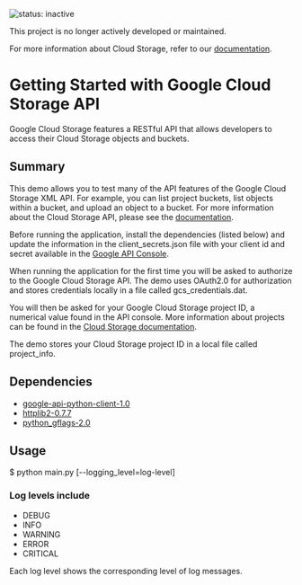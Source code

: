 ![status: inactive](https://img.shields.io/badge/status-inactive-red.svg)

This project is no longer actively developed or maintained.  

For more information about Cloud Storage, refer to our [documentation](https://cloud.google.com/storage).

# Getting Started with Google Cloud Storage API

Google Cloud Storage features a RESTful API that allows developers to
access their Cloud Storage objects and buckets.

## Summary

This demo allows you to test many of the API features of the Google Cloud
Storage XML API. For example, you can list project buckets, list objects within
a bucket, and upload an object to a bucket. For more information about the
Cloud Storage API, please see the [documentation][1].

Before running the application, install the dependencies (listed below) and
update the information in the client_secrets.json file with your client id and
secret available in the [Google API Console][2].

When running the application for the first time you will be asked to authorize
to the Google Cloud Storage API. The demo uses OAuth2.0 for authorization and
stores credentials locally in a file called gcs_credentials.dat.

You will then be asked for your Google Cloud Storage project ID, a numerical
value found in the API console. More information about projects can be found
in the [Cloud Storage documentation][3].

The demo stores your Cloud Storage project ID in a local file called
project_info.


## Dependencies

- [google-api-python-client-1.0][4]
- [httplib2-0.7.7][5]
- [python_gflags-2.0][6]

## Usage

  $ python main.py [--logging_level=log-level]

### Log levels include

- DEBUG
- INFO
- WARNING
- ERROR
- CRITICAL

Each log level shows the corresponding level of log messages.

[1]: https://developers.google.com/storage/docs/developer-guide
[2]: https://code.google.com/apis/console#access
[3]: https://developers.google.com/storage/docs/projects
[4]: https://developers.google.com/api-client-library/python/start/installation
[5]: http://code.google.com/p/httplib2/wiki/Install
[6]: http://code.google.com/p/python-gflags/downloads/list
